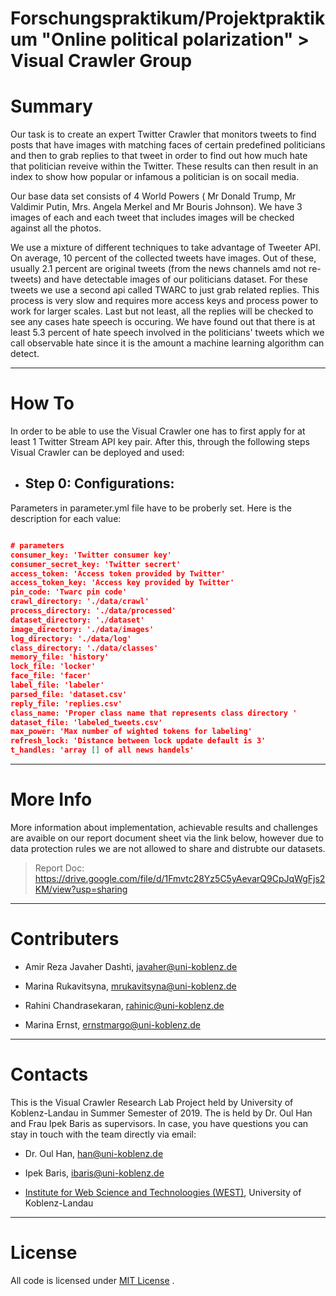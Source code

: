 # Forschungspraktikum/Projektpraktikum "Online political polarization" > Visual Crawler Group

# Summary

Our task is to create an expert Twitter Crawler that monitors tweets to find posts that have images with matching faces of certain predefined politicians and then to grab replies to that tweet in order to find out how much hate that politician reveive within the Twitter. These results can then result in an index to show how popular or infamous a politician is on socail media.


Our base data set consists of 4 World Powers ( Mr Donald Trump, Mr Valdimir Putin, Mrs. Angela Merkel and Mr Bouris Johnson). We have 3 images of each and each tweet that includes images will be checked against all the photos.

We use a mixture of different techniques to take advantage of Tweeter API. On average, 10 percent of the collected tweets have images. Out of these, usually 2.1 percent are original tweets (from the news channels amd not re-tweets) and have detectable images of our politicians dataset. For these tweets we use a second api called TWARC to just grab related replies. This process is very slow and requires more access keys and process power to work for larger scales. Last but not least, all the replies will be checked to see any cases hate speech is occuring. We have found out that there is at least 5.3 percent of hate speech involved in the politicians' tweets which we call observable hate since it is the amount a machine learning algorithm can detect.

-----------------------------------------------------------------------------------------------------------------------------

# How To

In order to be able to use the Visual Crawler one has to first apply for at least 1 Twitter Stream API key pair. After this, through the following steps Visual Crawler can be deployed and used:


- ## Step 0:  Configurations:
Parameters in parameter.yml file have to be proberly set. Here is the description for each value:

```json

# parameters
consumer_key: 'Twitter consumer key'
consumer_secret_key: 'Twitter secrert'
access_token: 'Access token provided by Twitter'
access_token_key: 'Access key provided by Twitter'
pin_code: 'Twarc pin code'
crawl_directory: './data/crawl' 
process_directory: './data/processed'
dataset_directory: './dataset'
image_directory: './data/images'
log_directory: './data/log'
class_directory: './data/classes'
memory_file: 'history' 
lock_file: 'locker'
face_file: 'facer'
label_file: 'labeler'
parsed_file: 'dataset.csv'
reply_file: 'replies.csv'
class_name: 'Proper class name that represents class directory '
dataset_file: 'labeled_tweets.csv'
max_power: 'Max number of wighted tokens for labeling'
refresh_lock: 'Distance between lock update default is 3'
t_handles: 'array [] of all news handels'
```


-----------------------------------------------------------------------------------------------------------------------------
# More Info

More information about implementation, achievable results and challenges are avaible on our report document sheet via the link below, however due to data protection rules we are not allowed to share and distrubte our datasets.

> Report Doc: https://drive.google.com/file/d/1Fmvtc28Yz5C5yAevarQ9CpJqWgFjs2KM/view?usp=sharing

-----------------------------------------------------------------------------------------------------------------------------

# Contributers

- Amir Reza Javaher Dashti, javaher@uni-koblenz.de

- Marina Rukavitsyna, mrukavitsyna@uni-koblenz.de

- Rahini Chandrasekaran, rahinic@uni-koblenz.de

- Marina Ernst, ernstmargo@uni-koblenz.de

-----------------------------------------------------------------------------------------------------------------------------

# Contacts
This is the Visual Crawler Research Lab Project held by University of Koblenz-Landau in Summer Semester of 2019. The is held by Dr. Oul Han and Frau Ipek Baris as supervisors. In case, you have questions you can stay in touch with the team directly via email:

* Dr. Oul Han, han@uni-koblenz.de

* Ipek Baris, ibaris@uni-koblenz.de

* [Institute for Web Science and Technoloogies (WEST)](https://west.uni-koblenz.de), University of Koblenz-Landau


-----------------------------------------------------------------------------------------------------------------------------

# License
All code is licensed under [MIT License](https://opensource.org/licenses/MIT) .





